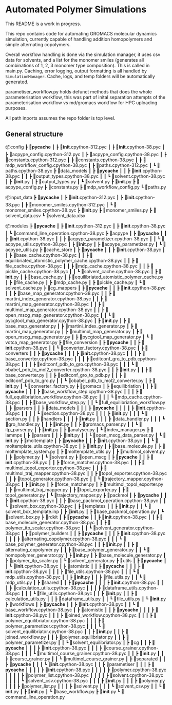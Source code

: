 # Automated Polymer Simulations

This README is a work in progress.

This repo contains code for automating GROMACS molecular dynamics simulation, currently capable of handling addition homopolymers and simple alternating copolymers.

Overall workflow handling is done via the simulation manager, it uses csv data for solvents, and a list for the monomer smiles (generates all combinations of 1, 2, 3 monomer type composition). This is called in main.py. Caching, error logging, output formatting is all handled by `SimulationManager`. Cache, logs, and temp folders will be automatically generated.

parametiser_workflow.py holds defunct methods that does the whole parameterisation workflow, this was part of inital separation attempts of the parameterisation workflow vs md/gromacs workflow for HPC uploading purposes.

All path inports assumes the repo folder is top level.

## General structure

📦config
 ┣ 📂__pycache__
 ┃ ┣ 📜__init__.cpython-312.pyc
 ┃ ┣ 📜__init__.cpython-38.pyc
 ┃ ┣ 📜acpype_config.cpython-312.pyc
 ┃ ┣ 📜acpype_config.cpython-38.pyc
 ┃ ┣ 📜constants.cpython-312.pyc
 ┃ ┣ 📜constants.cpython-38.pyc
 ┃ ┣ 📜mdp_workflow_config.cpython-38.pyc
 ┃ ┣ 📜paths.cpython-312.pyc
 ┃ ┗ 📜paths.cpython-38.pyc
 ┣ 📂data_models
 ┃ ┣ 📂__pycache__
 ┃ ┃ ┣ 📜__init__.cpython-38.pyc
 ┃ ┃ ┣ 📜output_types.cpython-38.pyc
 ┃ ┃ ┗ 📜solvent.cpython-38.pyc
 ┃ ┣ 📜__init__.py
 ┃ ┣ 📜output_types.py
 ┃ ┗ 📜solvent.py
 ┣ 📜__init__.py
 ┣ 📜acpype_config.py
 ┣ 📜constants.py
 ┣ 📜mdp_workflow_config.py
 ┗ 📜paths.py

 📦input_data
 ┣ 📂__pycache__
 ┃ ┣ 📜__init__.cpython-312.pyc
 ┃ ┣ 📜__init__.cpython-38.pyc
 ┃ ┣ 📜monomer_smiles.cpython-312.pyc
 ┃ ┗ 📜monomer_smiles.cpython-38.pyc
 ┣ 📜__init__.py
 ┣ 📜monomer_smiles.py
 ┣ 📜solvent_data.csv
 ┗ 📜solvent_data.xlsx

 📦modules
 ┣ 📂__pycache__
 ┃ ┣ 📜__init__.cpython-312.pyc
 ┃ ┣ 📜__init__.cpython-38.pyc
 ┃ ┗ 📜command_line_operation.cpython-38.pyc
 ┣ 📂acpype
 ┃ ┣ 📂__pycache__
 ┃ ┃ ┣ 📜__init__.cpython-38.pyc
 ┃ ┃ ┣ 📜acpype_parametizer.cpython-38.pyc
 ┃ ┃ ┗ 📜acpype_utils.cpython-38.pyc
 ┃ ┣ 📜__init__.py
 ┃ ┣ 📜acpype_parametizer.py
 ┃ ┗ 📜acpype_utils.py
 ┣ 📂cache_store
 ┃ ┣ 📂__pycache__
 ┃ ┃ ┣ 📜__init__.cpython-38.pyc
 ┃ ┃ ┣ 📜base_cache.cpython-38.pyc
 ┃ ┃ ┣ 📜equilibriated_atomistic_polymer_cache.cpython-38.pyc
 ┃ ┃ ┣ 📜file_cache.cpython-38.pyc
 ┃ ┃ ┣ 📜mdp_cache.cpython-38.pyc
 ┃ ┃ ┣ 📜pickle_cache.cpython-38.pyc
 ┃ ┃ ┗ 📜solvent_cache.cpython-38.pyc
 ┃ ┣ 📜__init__.py
 ┃ ┣ 📜base_cache.py
 ┃ ┣ 📜equilibriated_atomistic_polymer_cache.py
 ┃ ┣ 📜file_cache.py
 ┃ ┣ 📜mdp_cache.py
 ┃ ┣ 📜pickle_cache.py
 ┃ ┗ 📜solvent_cache.py
 ┣ 📂cg_mappers
 ┃ ┣ 📂__pycache__
 ┃ ┃ ┣ 📜__init__.cpython-38.pyc
 ┃ ┃ ┣ 📜base_map_generator.cpython-38.pyc
 ┃ ┃ ┣ 📜martini_index_generator.cpython-38.pyc
 ┃ ┃ ┣ 📜martini_map_generator.cpython-38.pyc
 ┃ ┃ ┣ 📜multimol_map_generator.cpython-38.pyc
 ┃ ┃ ┣ 📜open_mscg_map_generator.cpython-38.pyc
 ┃ ┃ ┗ 📜pycgtool_map_generator.cpython-38.pyc
 ┃ ┣ 📜__init__.py
 ┃ ┣ 📜base_map_generator.py
 ┃ ┣ 📜martini_index_generator.py
 ┃ ┣ 📜martini_map_generator.py
 ┃ ┣ 📜multimol_map_generator.py
 ┃ ┣ 📜open_mscg_map_generator.py
 ┃ ┣ 📜pycgtool_map_generator.py
 ┃ ┗ 📜votca_map_generator.py
 ┣ 📂file_conversion
 ┃ ┣ 📂__pycache__
 ┃ ┃ ┣ 📜__init__.cpython-38.pyc
 ┃ ┃ ┗ 📜converter_factory.cpython-38.pyc
 ┃ ┣ 📂converters
 ┃ ┃ ┣ 📂__pycache__
 ┃ ┃ ┃ ┣ 📜__init__.cpython-38.pyc
 ┃ ┃ ┃ ┣ 📜base_converter.cpython-38.pyc
 ┃ ┃ ┃ ┣ 📜editconf_gro_to_pdb.cpython-38.pyc
 ┃ ┃ ┃ ┣ 📜editconf_pdb_to_gro.cpython-38.pyc
 ┃ ┃ ┃ ┗ 📜obabel_pdb_to_mol2_converter.cpython-38.pyc
 ┃ ┃ ┣ 📜__init__.py
 ┃ ┃ ┣ 📜base_converter.py
 ┃ ┃ ┣ 📜editconf_gro_to_pdb.py
 ┃ ┃ ┣ 📜editconf_pdb_to_gro.py
 ┃ ┃ ┗ 📜obabel_pdb_to_mol2_converter.py
 ┃ ┣ 📜__init__.py
 ┃ ┗ 📜converter_factory.py
 ┣ 📂gromacs
 ┃ ┣ 📂equilibriation
 ┃ ┃ ┣ 📂__pycache__
 ┃ ┃ ┃ ┣ 📜base_workflow_step.cpython-38.pyc
 ┃ ┃ ┃ ┣ 📜full_equilibriation_workflow.cpython-38.pyc
 ┃ ┃ ┃ ┗ 📜mdp_cache.cpython-38.pyc
 ┃ ┃ ┣ 📜base_workflow_step.py
 ┃ ┃ ┗ 📜full_equilibriation_workflow.py
 ┃ ┣ 📂parsers
 ┃ ┃ ┣ 📂data_models
 ┃ ┃ ┃ ┣ 📂__pycache__
 ┃ ┃ ┃ ┃ ┣ 📜__init__.cpython-38.pyc
 ┃ ┃ ┃ ┃ ┗ 📜section.cpython-38.pyc
 ┃ ┃ ┃ ┣ 📜__init__.py
 ┃ ┃ ┃ ┗ 📜section.py
 ┃ ┃ ┣ 📂handlers
 ┃ ┃ ┃ ┣ 📜__init__.py
 ┃ ┃ ┃ ┣ 📜data_handler.py
 ┃ ┃ ┃ ┗ 📜gro_handler.py
 ┃ ┃ ┣ 📜__init__.py
 ┃ ┃ ┣ 📜gromacs_parser.py
 ┃ ┃ ┗ 📜itp_parser.py
 ┃ ┣ 📜__init__.py
 ┃ ┣ 📜analyser.py
 ┃ ┗ 📜index_manager.py
 ┣ 📂lammps
 ┃ ┣ 📂parsers
 ┃ ┃ ┣ 📜__init__.py
 ┃ ┃ ┗ 📜open_mscg_data_parser.py
 ┃ ┗ 📜__init__.py
 ┣ 📂moltemplate
 ┃ ┣ 📂__pycache__
 ┃ ┃ ┣ 📜__init__.cpython-38.pyc
 ┃ ┃ ┗ 📜moltemplate_utils.cpython-38.pyc
 ┃ ┣ 📜__init__.py
 ┃ ┣ 📜base_molecule.py
 ┃ ┣ 📜moltemplate_system.py
 ┃ ┣ 📜moltemplate_utils.py
 ┃ ┣ 📜multimol_solvent.py
 ┃ ┣ 📜polymer.py
 ┃ ┗ 📜solvent.py
 ┣ 📂open_mscg
 ┃ ┣ 📂__pycache__
 ┃ ┃ ┣ 📜__init__.cpython-38.pyc
 ┃ ┃ ┣ 📜force_matcher.cpython-38.pyc
 ┃ ┃ ┣ 📜multimol_topol_exporter.cpython-38.pyc
 ┃ ┃ ┣ 📜multimol_traj_mapper.cpython-38.pyc
 ┃ ┃ ┣ 📜topol_exporter.cpython-38.pyc
 ┃ ┃ ┣ 📜topol_generator.cpython-38.pyc
 ┃ ┃ ┗ 📜trajectory_mapper.cpython-38.pyc
 ┃ ┣ 📜__init__.py
 ┃ ┣ 📜force_matcher.py
 ┃ ┣ 📜multimol_topol_exporter.py
 ┃ ┣ 📜multimol_traj_mapper.py
 ┃ ┣ 📜topol_exporter.py
 ┃ ┣ 📜topol_generator.py
 ┃ ┗ 📜trajectory_mapper.py
 ┣ 📂packmol
 ┃ ┣ 📂__pycache__
 ┃ ┃ ┣ 📜__init__.cpython-38.pyc
 ┃ ┃ ┣ 📜base_packmol_operation.cpython-38.pyc
 ┃ ┃ ┗ 📜solvent_box.cpython-38.pyc
 ┃ ┣ 📂templates
 ┃ ┃ ┣ 📜__init__.py
 ┃ ┃ ┗ 📜solvent_box_template.inp
 ┃ ┣ 📜__init__.py
 ┃ ┣ 📜base_packmol_operation.py
 ┃ ┗ 📜solvent_box.py
 ┣ 📂rdkit
 ┃ ┣ 📂__pycache__
 ┃ ┃ ┣ 📜__init__.cpython-38.pyc
 ┃ ┃ ┣ 📜base_molecule_generator.cpython-38.pyc
 ┃ ┃ ┣ 📜polymer_itp_scaler.cpython-38.pyc
 ┃ ┃ ┗ 📜solvent_generator.cpython-38.pyc
 ┃ ┣ 📂polymer_builders
 ┃ ┃ ┣ 📂__pycache__
 ┃ ┃ ┃ ┣ 📜__init__.cpython-38.pyc
 ┃ ┃ ┃ ┣ 📜alternating_copolymer.cpython-38.pyc
 ┃ ┃ ┃ ┗ 📜base_polymer_generator.cpython-38.pyc
 ┃ ┃ ┣ 📜__init__.py
 ┃ ┃ ┣ 📜alternating_copolymer.py
 ┃ ┃ ┣ 📜base_polymer_generator.py
 ┃ ┃ ┗ 📜homopolymer_generator.py
 ┃ ┣ 📜__init__.py
 ┃ ┣ 📜base_molecule_generator.py
 ┃ ┣ 📜polymer_itp_scaler.py
 ┃ ┗ 📜solvent_generator.py
 ┣ 📂utils
 ┃ ┣ 📂__pycache__
 ┃ ┃ ┗ 📜__init__.cpython-38.pyc
 ┃ ┣ 📂atomistic
 ┃ ┃ ┣ 📂__pycache__
 ┃ ┃ ┃ ┣ 📜__init__.cpython-38.pyc
 ┃ ┃ ┃ ┣ 📜file_utils.cpython-38.pyc
 ┃ ┃ ┃ ┗ 📜mdp_utils.cpython-38.pyc
 ┃ ┃ ┣ 📜__init__.py
 ┃ ┃ ┣ 📜file_utils.py
 ┃ ┃ ┗ 📜mdp_utils.py
 ┃ ┣ 📂shared
 ┃ ┃ ┣ 📂__pycache__
 ┃ ┃ ┃ ┣ 📜__init__.cpython-38.pyc
 ┃ ┃ ┃ ┣ 📜calculation_utils.cpython-38.pyc
 ┃ ┃ ┃ ┣ 📜dataframe_utils.cpython-38.pyc
 ┃ ┃ ┃ ┗ 📜file_utils.cpython-38.pyc
 ┃ ┃ ┣ 📜__init__.py
 ┃ ┃ ┣ 📜calculation_utils.py
 ┃ ┃ ┣ 📜dataframe_utils.py
 ┃ ┃ ┗ 📜file_utils.py
 ┃ ┗ 📜__init__.py
 ┣ 📂workflows
 ┃ ┣ 📂__pycache__
 ┃ ┃ ┣ 📜__init__.cpython-38.pyc
 ┃ ┃ ┗ 📜base_workflow.cpython-38.pyc
 ┃ ┣ 📂atomistic
 ┃ ┃ ┣ 📂__pycache__
 ┃ ┃ ┃ ┣ 📜__init__.cpython-38.pyc
 ┃ ┃ ┃ ┣ 📜joined_workflow.cpython-38.pyc
 ┃ ┃ ┃ ┣ 📜polymer_equilibriator.cpython-38.pyc
 ┃ ┃ ┃ ┣ 📜polymer_parametizer.cpython-38.pyc
 ┃ ┃ ┃ ┗ 📜solvent_equilibriator.cpython-38.pyc
 ┃ ┃ ┣ 📜__init__.py
 ┃ ┃ ┣ 📜joined_workflow.py
 ┃ ┃ ┣ 📜polymer_equilibriator.py
 ┃ ┃ ┣ 📜polymer_parametizer.py
 ┃ ┃ ┗ 📜solvent_equilibriator.py
 ┃ ┣ 📂cg
 ┃ ┃ ┣ 📂__pycache__
 ┃ ┃ ┃ ┣ 📜__init__.cpython-38.pyc
 ┃ ┃ ┃ ┣ 📜course_grainer.cpython-38.pyc
 ┃ ┃ ┃ ┗ 📜multimol_course_grainer.cpython-38.pyc
 ┃ ┃ ┣ 📜__init__.py
 ┃ ┃ ┣ 📜course_grainer.py
 ┃ ┃ ┗ 📜multimol_course_grainer.py
 ┃ ┣ 📂separated
 ┃ ┃ ┣ 📂__pycache__
 ┃ ┃ ┃ ┗ 📜__init__.cpython-38.pyc
 ┃ ┃ ┣ 📂parametiser
 ┃ ┃ ┃ ┣ 📂__pycache__
 ┃ ┃ ┃ ┃ ┣ 📜__init__.cpython-38.pyc
 ┃ ┃ ┃ ┃ ┣ 📜polymer.cpython-38.pyc
 ┃ ┃ ┃ ┃ ┣ 📜polymer_list.cpython-38.pyc
 ┃ ┃ ┃ ┃ ┣ 📜solvent.cpython-38.pyc
 ┃ ┃ ┃ ┃ ┗ 📜solvent_csv.cpython-38.pyc
 ┃ ┃ ┃ ┣ 📜__init__.py
 ┃ ┃ ┃ ┣ 📜polymer.py
 ┃ ┃ ┃ ┣ 📜polymer_list.py
 ┃ ┃ ┃ ┣ 📜solvent.py
 ┃ ┃ ┃ ┗ 📜solvent_csv.py
 ┃ ┃ ┗ 📜__init__.py
 ┃ ┣ 📜__init__.py
 ┃ ┗ 📜base_workflow.py
 ┣ 📜__init__.py
 ┗ 📜command_line_operation.py